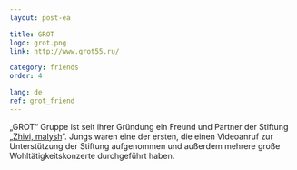 ```yaml
---
layout: post-ea

title: GROT
logo: grot.png
link: http://www.grot55.ru/

category: friends
order: 4

lang: de
ref: grot_friend
---
```


„GROT“ Gruppe ist seit ihrer Gründung ein Freund und Partner der Stiftung „<a href="https://fondzhivimalysh.ru/" target="_blank">Zhivi, malysh</a>“.
Jungs waren eine der ersten, die einen Videoanruf zur Unterstützung der Stiftung aufgenommen und außerdem mehrere große Wohltätigkeitskonzerte durchgeführt haben. 
